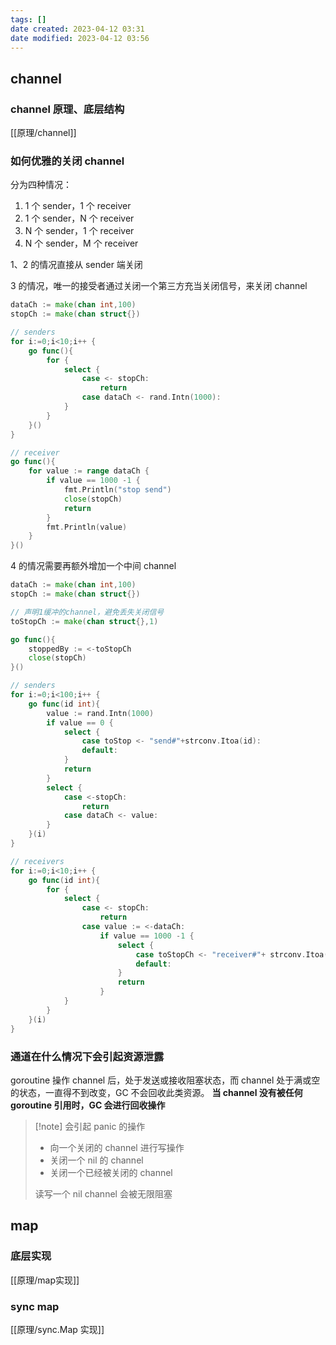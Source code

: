 ```yaml
---
tags: []
date created: 2023-04-12 03:31
date modified: 2023-04-12 03:56
---
```


## channel

### channel 原理、底层结构

[[原理/channel]]

### 如何优雅的关闭 channel

分为四种情况：
1. 1 个 sender，1 个 receiver
2. 1 个 sender，N 个 receiver
3. N 个 sender，1 个 receiver
4. N 个 sender，M 个 receiver

1、2 的情况直接从 sender 端关闭

3 的情况，唯一的接受者通过关闭一个第三方充当关闭信号，来关闭 channel
```go
dataCh := make(chan int,100)
stopCh := make(chan struct{})

// senders
for i:=0;i<10;i++ {
	go func(){
		for {
			select {
				case <- stopCh:
					return
				case dataCh <- rand.Intn(1000):
			}
		}
	}()
}

// receiver
go func(){
	for value := range dataCh {
		if value == 1000 -1 {
			fmt.Println("stop send")
			close(stopCh)
			return
		}
		fmt.Println(value)
	}
}()
```

4 的情况需要再额外增加一个中间 channel
```go
dataCh := make(chan int,100)
stopCh := make(chan struct{})

// 声明1缓冲的channel，避免丢失关闭信号
toStopCh := make(chan struct{},1)

go func(){
	stoppedBy := <-toStopCh
	close(stopCh)
}()

// senders
for i:=0;i<100;i++ {
	go func(id int){
		value := rand.Intn(1000)
		if value == 0 {
			select {
				case toStop <- "send#"+strconv.Itoa(id):
				default:
			}
			return
		}
		select {
			case <-stopCh:
				return
			case dataCh <- value:
		}
	}(i)
}

// receivers
for i:=0;i<10;i++ {
	go func(id int){
		for {
			select {
				case <- stopCh:
					return
				case value := <-dataCh:
					if value == 1000 -1 {
						select {
							case toStopCh <- "receiver#"+ strconv.Itoa(id):
							default:
						}
						return
					}
			}
		}
	}(i)
}
```

### 通道在什么情况下会引起资源泄露

goroutine 操作 channel 后，处于发送或接收阻塞状态，而 channel 处于满或空的状态，一直得不到改变，GC 不会回收此类资源。
**当 channel 没有被任何 goroutine 引用时，GC 会进行回收操作**

>[!note] 会引起 panic 的操作
> - 向一个关闭的 channel 进行写操作
> - 关闭一个 nil 的 channel
> - 关闭一个已经被关闭的 channel
> 
> 读写一个 nil channel 会被无限阻塞

## map

### 底层实现

[[原理/map实现]]

### sync map

[[原理/sync.Map 实现]]
